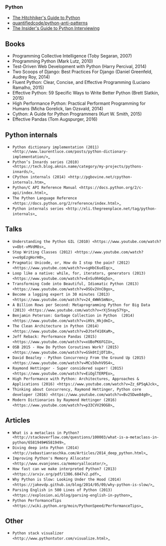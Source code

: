 ### Python

* [The Hitchhiker's Guide to Python](http://docs.python-guide.org/en/latest/)
* [quantifiedcode/python-anti-patterns](https://github.com/quantifiedcode/python-anti-patterns)
* [The Insider's Guide to Python Interviewing](http://www.toptal.com/python#hiring-guide)

Books
-----

* Programming Collective Intelligence (Toby Segaran, 2007)
* Programming Python (Mark Lutz, 2010)
* Test-Driven Web Development with Python (Harry Percival, 2014)
* Two Scoops of Django: Best Practices For Django (Daniel Greenfeld, Audrey Roy, 2014)
* Fluent Python: Clear, Concise, and Effective Programming (Luciano Ramalho, 2015)
* Effective Python: 59 Specific Ways to Write Better Python (Brett Slatkin, 2015)
* High Performance Python: Practical Performant Programming for Humans (Micha Gorelick, Ian Ozsvald, 2014)
* Cython: A Guide for Python Programmers (Kurt W. Smith, 2015)
* Effective Pandas (Tom Augspurger, 2016)


Python internals
----------------

* `Python dictionary implementation (2011) <http://www.laurentluce.com/posts/python-dictionary-implementation/>`_
* `Python’s Innards series (2010) <https://tech.blog.aknin.name/category/my-projects/pythons-innards/>`_
* `CPython internals (2014) <http://pgbovine.net/cpython-internals.htm>`_
* `Python/C API Reference Manual <https://docs.python.org/2/c-api/index.html>`_
* `The Python Language Reference <https://docs.python.org/2/reference/index.html>`_
* `Python internals series <http://eli.thegreenplace.net/tag/python-internals>`_

Talks
-----

* `Understanding the Python GIL (2010) <https://www.youtube.com/watch?v=Obt-vMVdM8s>`_
* `Stop Writing Classes (2012) <https://www.youtube.com/watch?v=o9pEzgHorH0>`_
* `Pragmatic Unicode, or, How do I stop the pain? (2012) <https://www.youtube.com/watch?v=sgHbC6udIqc>`_
* `Loop like a native: while, for, iterators, generators (2013) <https://www.youtube.com/watch?v=EnSu9hHGq5o>`_
* `Transforming Code into Beautiful, Idiomatic Python (2013) <https://www.youtube.com/watch?v=OSGv2VnC0go>`_
* `Become a logging expert in 30 minutes (2013) <https://www.youtube.com/watch?v=24_4WWkSmNo>`_
* `A Billion Rows per Second: Metaprogramming Python for Big Data (2013) <https://www.youtube.com/watch?v=rXj5nayS7Yg>`_
* `Benjamin Peterson: Garbage Collection in Python  (2014) <https://www.youtube.com/watch?v=iHVs_HkjdmI>`_
* `The Clean Architecture in Python (2014) <https://www.youtube.com/watch?v=DJtef410XaM>`_
* `Jeff Reback: Performance Pandas (2015) <https://www.youtube.com/watch?v=xUBoPK6FGIU>`_
* `OSB 2015 - How Do Python Coroutines Work? (2015) <https://www.youtube.com/watch?v=GSk0tIjDT10>`_
* `David Beazley - Python Concurrency From the Ground Up (2015) <https://www.youtube.com/watch?v=MCs5OvhV9S4>`_
* `Raymond Hettinger - Super considered super! (2015) <https://www.youtube.com/watch?v=EiOglTERPEo>`_
* `High Performance with Python: Architectures, Approaches & Applications (2016) <https://www.youtube.com/watch?v=Zz_6P5qAJck>`_
* `Thinking about Concurrency, Raymond Hettinger, Python core developer (2016) <https://www.youtube.com/watch?v=Bv25Dwe84g0>`_
* `Modern Dictionaries by Raymond Hettinger (2016) <https://www.youtube.com/watch?v=p33CVV29OG8>`_

Articles
--------

* `What is a metaclass in Python? <http://stackoverflow.com/questions/100003/what-is-a-metaclass-in-python/6581949#6581949>`_
* `Diving deep into Python (2014) <http://sebastianraschka.com/Articles/2014_deep_python.html>`_
* `Improving Python's Memory Allocator <http://www.evanjones.ca/memoryallocator/>`_
* `How fast can we make interpreted Python? (2013) <https://arxiv.org/pdf/1306.6047v2.pdf>`_
* `Why Python is Slow: Looking Under the Hood (2014) <https://jakevdp.github.io/blog/2014/05/09/why-python-is-slow/>`_
* `Parsing English in 500 Lines of Python (2013) <https://explosion.ai/blog/parsing-english-in-python>`_
* `Python PerformanceTips <https://wiki.python.org/moin/PythonSpeed/PerformanceTips>`_

Other
-----

* `Python stack visualizer <http://www.pythontutor.com/visualize.html>`_
